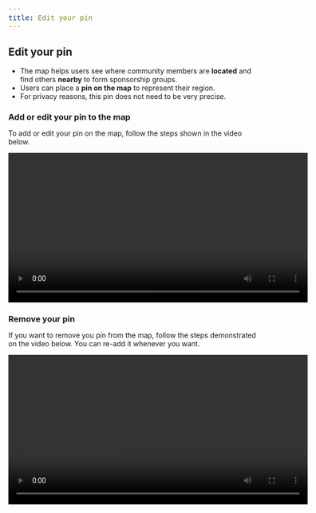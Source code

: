 ```yaml
---
title: Edit your pin
---
```


<style>
  span {
    font-size: 14px;
  }
  li {
    margin: 0 !important;
  }
  h3 {
    margin-bottom: 0;
  }
</style>

## Edit your pin

- <span>The map helps users see where community members are <strong>located</strong> and find others <strong>nearby</strong> to form sponsorship groups.</span>
- <span>Users can place a <strong>pin on the map</strong> to represent their region.</span>
- <span>For privacy reasons, this pin does not need to be very precise.</span>

### Add or edit your pin to the map
<span>To add or edit your pin on the map, follow the steps shown in the video below.</span>

<video width="600" class="ml-4" controls>
  <track kind="captions">
  <source src="/academy/demo/edit-map-pin.mp4" type="video/mp4">
  O teu browser não suporta vídeos
</video>

### Remove your pin
<span>If you want to remove you pin from the map, follow the steps demonstrated on the video below. You can re-add it whenever you want.</span>

<video width="600" class="ml-4" controls>
  <track kind="captions">
  <source src="/academy/demo/remove-map-pin.mp4" type="video/mp4">
  O teu browser não suporta vídeos
</video>